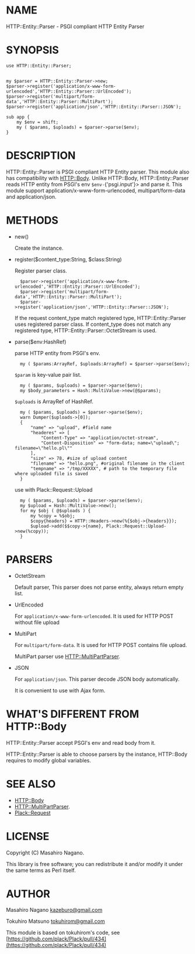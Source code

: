 # NAME

HTTP::Entity::Parser - PSGI compliant HTTP Entity Parser

# SYNOPSIS

    use HTTP::Entity::Parser;
    

    my $parser = HTTP::Entity::Parser->new;
    $parser->register('application/x-www-form-urlencoded','HTTP::Entity::Parser::UrlEncoded');
    $parser->register('multipart/form-data','HTTP::Entity::Parser::MultiPart');
    $parser->register('application/json','HTTP::Entity::Parser::JSON');

    sub app {
        my $env = shift;
        my ( $params, $uploads) = $parser->parse($env);
    }

# DESCRIPTION

HTTP::Entity::Parser is PSGI compliant HTTP Entity parser. This module also has compatibility 
with [HTTP::Body](http://search.cpan.org/perldoc?HTTP::Body). Unlike HTTP::Body, HTTP::Entity::Parser reads HTTP entity from 
PSGI's env `$env-`{'psgi.input'}> and parse it.
This module support application/x-www-form-urlencoded, multipart/form-data and application/json.



# METHODS

- new()

    Create the instance.

- register($content\_type:String, $class:String)

    Register parser class.

        $parser->register('application/x-www-form-urlencoded','HTTP::Entity::Parser::UrlEncoded');
        $parser->register('multipart/form-data','HTTP::Entity::Parser::MultiPart');
        $parser->register('application/json','HTTP::Entity::Parser::JSON');

    If the request content\_type match registered type, HTTP::Entity::Parser uses registered 
    parser class. If content\_type does not match any registered type, HTTP::Entity::Parser::OctetStream is used.

- parse($env:HashRef)

    parse HTTP entity from PSGI's env.

        my ( $params:ArrayRef, $uploads:ArrayRef) = $parser->parse($env);

    `$param` is key-value pair list.

        my ( $params, $uploads) = $parser->parse($env);
        my $body_parameters = Hash::MultiValue->new(@$params);

    `$uploads` is ArrayRef of HashRef.

        my ( $params, $uploads) = $parser->parse($env);
        warn Dumper($uploads->[0]);
        {
            "name" => "upload", #field name
            "headeres" => [
                "Content-Type" => "application/octet-stream",
                "Content-Disposition" => "form-data; name=\"upload\"; filename=\"hello.pl\""           
            ],
            "size" => 78, #size of upload content
            "filename" => "hello.png", #original filename in the client
            "tempname" => "/tmp/XXXXX", # path to the temporary file where uploaded file is saved
        }

    use with Plack::Request::Upload

        my ( $params, $uploads) = $parser->parse($env);
        my $upload = Hash::MultiValue->new();
        for my $obj ( @$uploads ) {
            my %copy = %$obj;
            $copy{headers} = HTTP::Headers->new(%{$obj->{headers}});
            $upload->add($$copy->{name}, Plack::Request::Upload->new(%copy));
        }

# PARSERS

- OctetStream

    Default parser, This parser does not parse entity, always return empty list. 

- UrlEncoded

    For `application/x-www-form-urlencoded`. It is used for HTTP POST without file upload

- MultiPart

    For `multipart/form-data`. It is used for HTTP POST contains file upload.

    MultiPart parser use [HTTP::MultiPartParser](http://search.cpan.org/perldoc?HTTP::MultiPartParser).

- JSON

    For `application/json`. This parser decode JSON body automatically. 

    It is convenient to use with Ajax form.

# WHAT'S DIFFERENT FROM HTTP::Body

HTTP::Entity::Parser accept PSGI's env and read body from it.

HTTP::Entity::Parser is able to choose parsers by the instance, HTTP::Body requires to modify global variables.

# SEE ALSO

- [HTTP::Body](http://search.cpan.org/perldoc?HTTP::Body)
- [HTTP::MultiPartParser](http://search.cpan.org/perldoc?HTTP::MultiPartParser).
- [Plack::Request](http://search.cpan.org/perldoc?Plack::Request)

# LICENSE

Copyright (C) Masahiro Nagano.

This library is free software; you can redistribute it and/or modify
it under the same terms as Perl itself.

# AUTHOR

Masahiro Nagano <kazeburo@gmail.com>

Tokuhiro Matsuno <tokuhirom@gmail.com>

This module is based on tokuhirom's code, see [https://github.com/plack/Plack/pull/434](https://github.com/plack/Plack/pull/434)
